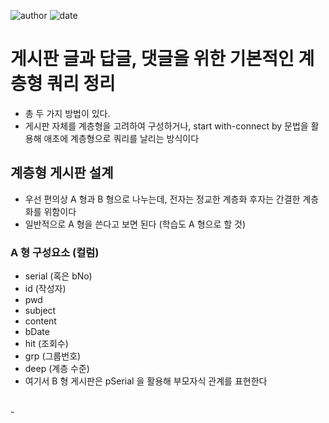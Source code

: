 ﻿
![author](https://img.shields.io/badge/author-daesungRa-lightgray.svg?style=flat-square)
![date](https://img.shields.io/badge/date-190131-lightgray.svg?style=flat-square)

# 게시판 글과 답글, 댓글을 위한 기본적인 계층형 쿼리 정리

- 총 두 가지 방법이 있다.
- 게시판 자체를 계층형을 고려하여 구성하거나, start with-connect by 문법을 활용해 애초에 계층형으로 쿼리를 날리는 방식이다

## 계층형 게시판 설계

- 우선 편의상 A 형과 B 형으로 나누는데, 전자는 정교한 계층화 후자는 간결한 계층화를 위함이다
- 일반적으로 A 형을 쓴다고 보면 된다 (학습도 A 형으로 할 것)

### A 형 구성요소 (컬럼)

- serial (혹은 bNo)
- id (작성자)
- pwd
- subject
- content
- bDate
- hit (조회수)
- grp (그룹번호)
- deep (계층 수준)
- 여기서 B 형 게시판은 pSerial 을 활용해 부모자식 관계를 표현한다
<br/>
- 






